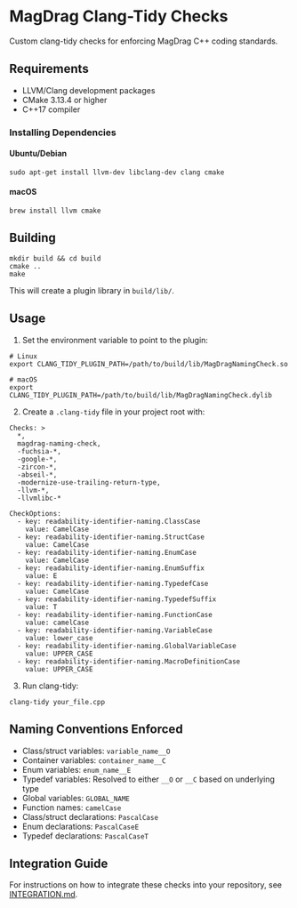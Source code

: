 # MagDrag Clang-Tidy Checks

Custom clang-tidy checks for enforcing MagDrag C++ coding standards.

## Requirements

- LLVM/Clang development packages
- CMake 3.13.4 or higher
- C++17 compiler

### Installing Dependencies

#### Ubuntu/Debian
```
sudo apt-get install llvm-dev libclang-dev clang cmake
```

#### macOS
```
brew install llvm cmake
```

## Building
```
mkdir build && cd build
cmake ..
make
```

This will create a plugin library in `build/lib/`.

## Usage

1. Set the environment variable to point to the plugin:
```
# Linux
export CLANG_TIDY_PLUGIN_PATH=/path/to/build/lib/MagDragNamingCheck.so

# macOS
export CLANG_TIDY_PLUGIN_PATH=/path/to/build/lib/MagDragNamingCheck.dylib
```

2. Create a `.clang-tidy` file in your project root with:
```
Checks: >
  *,
  magdrag-naming-check,
  -fuchsia-*,
  -google-*,
  -zircon-*,
  -abseil-*,
  -modernize-use-trailing-return-type,
  -llvm-*,
  -llvmlibc-*

CheckOptions:
  - key: readability-identifier-naming.ClassCase
    value: CamelCase
  - key: readability-identifier-naming.StructCase
    value: CamelCase
  - key: readability-identifier-naming.EnumCase
    value: CamelCase
  - key: readability-identifier-naming.EnumSuffix
    value: E
  - key: readability-identifier-naming.TypedefCase
    value: CamelCase
  - key: readability-identifier-naming.TypedefSuffix
    value: T
  - key: readability-identifier-naming.FunctionCase
    value: camelCase
  - key: readability-identifier-naming.VariableCase
    value: lower_case
  - key: readability-identifier-naming.GlobalVariableCase
    value: UPPER_CASE
  - key: readability-identifier-naming.MacroDefinitionCase
    value: UPPER_CASE
```

3. Run clang-tidy:
```
clang-tidy your_file.cpp
```

## Naming Conventions Enforced

- Class/struct variables: `variable_name__O`
- Container variables: `container_name__C`
- Enum variables: `enum_name__E`
- Typedef variables: Resolved to either `__O` or `__C` based on underlying type
- Global variables: `GLOBAL_NAME`
- Function names: `camelCase`
- Class/struct declarations: `PascalCase`
- Enum declarations: `PascalCaseE`
- Typedef declarations: `PascalCaseT`

## Integration Guide

For instructions on how to integrate these checks into your repository, see [INTEGRATION.md](INTEGRATION.md).
